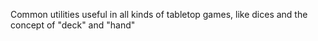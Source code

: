 Common utilities useful in all kinds of tabletop games, like dices and the concept of "deck" and "hand"
